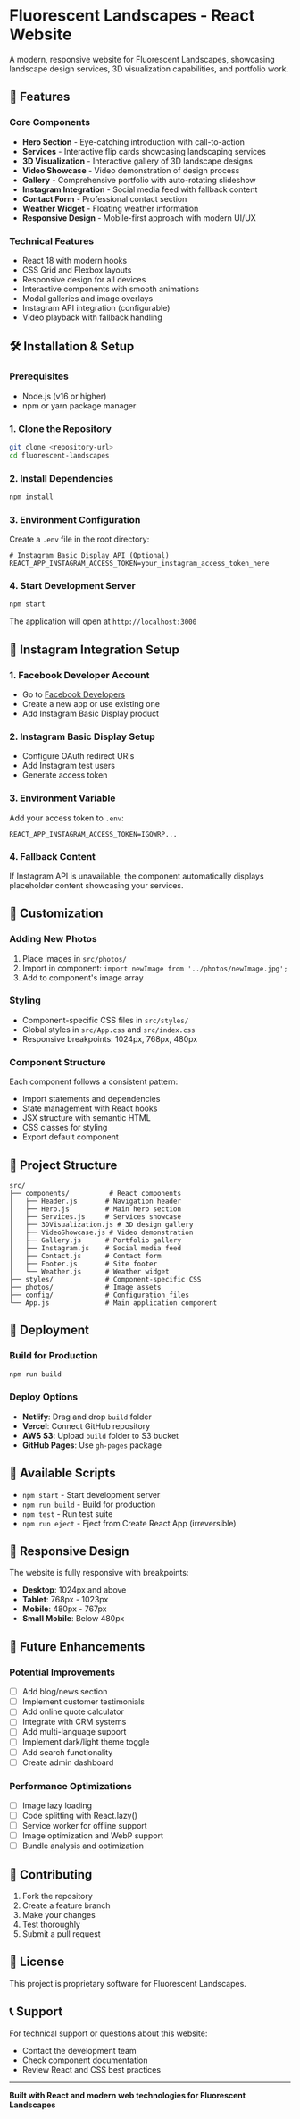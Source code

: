 # Fluorescent Landscapes - React Website

A modern, responsive website for Fluorescent Landscapes, showcasing landscape design services, 3D visualization capabilities, and portfolio work.

## 🚀 Features

### Core Components
- **Hero Section** - Eye-catching introduction with call-to-action
- **Services** - Interactive flip cards showcasing landscaping services
- **3D Visualization** - Interactive gallery of 3D landscape designs
- **Video Showcase** - Video demonstration of design process
- **Gallery** - Comprehensive portfolio with auto-rotating slideshow
- **Instagram Integration** - Social media feed with fallback content
- **Contact Form** - Professional contact section
- **Weather Widget** - Floating weather information
- **Responsive Design** - Mobile-first approach with modern UI/UX

### Technical Features
- React 18 with modern hooks
- CSS Grid and Flexbox layouts
- Responsive design for all devices
- Interactive components with smooth animations
- Modal galleries and image overlays
- Instagram API integration (configurable)
- Video playback with fallback handling

## 🛠️ Installation & Setup

### Prerequisites
- Node.js (v16 or higher)
- npm or yarn package manager

### 1. Clone the Repository
```bash
git clone <repository-url>
cd fluorescent-landscapes
```

### 2. Install Dependencies
```bash
npm install
```

### 3. Environment Configuration
Create a `.env` file in the root directory:

```env
# Instagram Basic Display API (Optional)
REACT_APP_INSTAGRAM_ACCESS_TOKEN=your_instagram_access_token_here
```

### 4. Start Development Server
```bash
npm start
```

The application will open at `http://localhost:3000`

## 📱 Instagram Integration Setup

### 1. Facebook Developer Account
- Go to [Facebook Developers](https://developers.facebook.com/)
- Create a new app or use existing one
- Add Instagram Basic Display product

### 2. Instagram Basic Display Setup
- Configure OAuth redirect URIs
- Add Instagram test users
- Generate access token

### 3. Environment Variable
Add your access token to `.env`:
```env
REACT_APP_INSTAGRAM_ACCESS_TOKEN=IGQWRP...
```

### 4. Fallback Content
If Instagram API is unavailable, the component automatically displays placeholder content showcasing your services.

## 🎨 Customization

### Adding New Photos
1. Place images in `src/photos/`
2. Import in component: `import newImage from '../photos/newImage.jpg';`
3. Add to component's image array

### Styling
- Component-specific CSS files in `src/styles/`
- Global styles in `src/App.css` and `src/index.css`
- Responsive breakpoints: 1024px, 768px, 480px

### Component Structure
Each component follows a consistent pattern:
- Import statements and dependencies
- State management with React hooks
- JSX structure with semantic HTML
- CSS classes for styling
- Export default component

## 📁 Project Structure

```
src/
├── components/          # React components
│   ├── Header.js       # Navigation header
│   ├── Hero.js         # Main hero section
│   ├── Services.js     # Services showcase
│   ├── 3DVisualization.js # 3D design gallery
│   ├── VideoShowcase.js # Video demonstration
│   ├── Gallery.js      # Portfolio gallery
│   ├── Instagram.js    # Social media feed
│   ├── Contact.js      # Contact form
│   ├── Footer.js       # Site footer
│   └── Weather.js      # Weather widget
├── styles/             # Component-specific CSS
├── photos/             # Image assets
├── config/             # Configuration files
└── App.js              # Main application component
```

## 🚀 Deployment

### Build for Production
```bash
npm run build
```

### Deploy Options
- **Netlify**: Drag and drop `build` folder
- **Vercel**: Connect GitHub repository
- **AWS S3**: Upload `build` folder to S3 bucket
- **GitHub Pages**: Use `gh-pages` package

## 🔧 Available Scripts

- `npm start` - Start development server
- `npm run build` - Build for production
- `npm test` - Run test suite
- `npm run eject` - Eject from Create React App (irreversible)

## 📱 Responsive Design

The website is fully responsive with breakpoints:
- **Desktop**: 1024px and above
- **Tablet**: 768px - 1023px
- **Mobile**: 480px - 767px
- **Small Mobile**: Below 480px

## 🎯 Future Enhancements

### Potential Improvements
- [ ] Add blog/news section
- [ ] Implement customer testimonials
- [ ] Add online quote calculator
- [ ] Integrate with CRM systems
- [ ] Add multi-language support
- [ ] Implement dark/light theme toggle
- [ ] Add search functionality
- [ ] Create admin dashboard

### Performance Optimizations
- [ ] Image lazy loading
- [ ] Code splitting with React.lazy()
- [ ] Service worker for offline support
- [ ] Image optimization and WebP support
- [ ] Bundle analysis and optimization

## 🤝 Contributing

1. Fork the repository
2. Create a feature branch
3. Make your changes
4. Test thoroughly
5. Submit a pull request

## 📄 License

This project is proprietary software for Fluorescent Landscapes.

## 📞 Support

For technical support or questions about this website:
- Contact the development team
- Check component documentation
- Review React and CSS best practices

---

**Built with React and modern web technologies for Fluorescent Landscapes**
